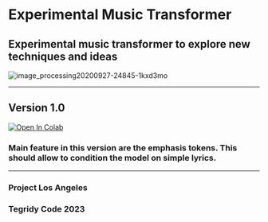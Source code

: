 # Experimental Music Transformer
## Experimental music transformer to explore new techniques and ideas

![image_processing20200927-24845-1kxd3mo](https://github.com/asigalov61/Experimental-Music-Transformer/assets/56325539/d154431d-937b-4216-a4dc-24cd1bac6009)

***

## Version 1.0

[![Open In Colab][colab-badge]][colab-notebook2]

[colab-notebook2]: <https://colab.research.google.com/github/asigalov61/Experimental-Music-Transformer/blob/main/Experimental_Music_Transformer_Version_1.ipynb>
[colab-badge]: <https://colab.research.google.com/assets/colab-badge.svg>

### Main feature in this version are the emphasis tokens. This should allow to condition the model on simple lyrics.

***

### Project Los Angeles
### Tegridy Code 2023
